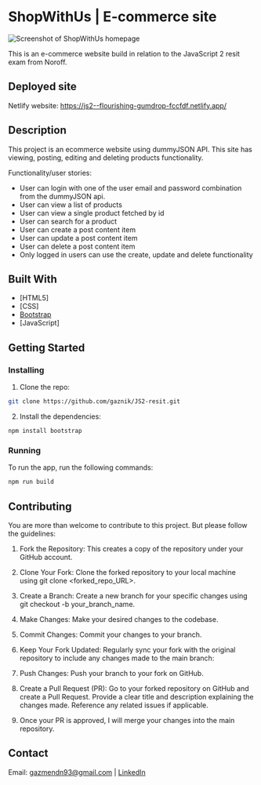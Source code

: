 # ShopWithUs | E-commerce site

![Screenshot of ShopWithUs homepage](https://leafy-torrone-c9e9ae.netlify.app/img/ShopWithUs.png)

This is an e-commerce website build in relation to the JavaScript 2 resit exam from Noroff. 

## Deployed site
Netlify website: https://js2--flourishing-gumdrop-fccfdf.netlify.app/

## Description

This project is an ecommerce website using dummyJSON API. This site has viewing, posting, editing and deleting products functionality. 


Functionality/user stories:

- User can login with one of the user email and password combination from the dummyJSON api. 
- User can view a list of products
- User can view a single product fetched by id
- User can search for a product
- User can create a post content item
- User can update a post content item
- User can delete a post content item
- Only logged in users can use the create, update and delete functionality

## Built With
- [HTML5]
- [CSS]
- [Bootstrap](https://getbootstrap.com)
- [JavaScript]

## Getting Started

### Installing

1. Clone the repo:

```bash
git clone https://github.com/gaznik/JS2-resit.git
```

2. Install the dependencies:

```
npm install bootstrap
```

### Running

To run the app, run the following commands:

```bash
npm run build
```

## Contributing
You are more than welcome to contribute to this project. But please follow the guidelines:

1. Fork the Repository:
This creates a copy of the repository under your GitHub account.

2. Clone Your Fork:
Clone the forked repository to your local machine using git clone <forked_repo_URL>.

3. Create a Branch:
Create a new branch for your specific changes using git checkout -b your_branch_name.

4. Make Changes:
Make your desired changes to the codebase.

5. Commit Changes:
Commit your changes to your branch.

6. Keep Your Fork Updated:
Regularly sync your fork with the original repository to include any changes made to the main branch:

7. Push Changes:
Push your branch to your fork on GitHub.

8. Create a Pull Request (PR):
Go to your forked repository on GitHub and create a Pull Request.
Provide a clear title and description explaining the changes made.
Reference any related issues if applicable.

9. Once your PR is approved, I will merge your changes into the main repository.

## Contact

Email: gazmendn93@gmail.com |
[LinkedIn](https://www.linkedin.com/in/gazmend-nikqi-389266205/)
